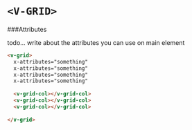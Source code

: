 # ```<V-GRID>``` 

###Attributes


todo... write about the attributes you can use on main element



```html
<v-grid>
  x-attributes="something"
  x-attributes="something"
  x-attributes="something"
  x-attributes="something"
  
  <v-grid-col></v-grid-col>
  <v-grid-col></v-grid-col>
  <v-grid-col></v-grid-col>
  
</v-grid>
```